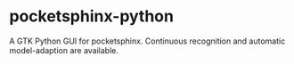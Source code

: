 pocketsphinx-python
===================

A GTK Python GUI for pocketsphinx. Continuous recognition and automatic model-adaption are available.
